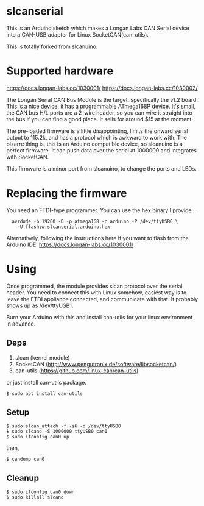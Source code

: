
# slcanserial

This is an Arduino sketch which makes a Longan Labs CAN Serial device into
a CAN-USB adapter for Linux SocketCAN(can-utils).

This is totally forked from slcanuino.

# Supported hardware

https://docs.longan-labs.cc/1030001/
https://docs.longan-labs.cc/1030002/

The Longan Serial CAN Bus Module is the target, specifically the v1.2 board.
This is a nice device, it has a programmable ATmega168P device.  It's small,
the CAN bus H/L ports are a 2-wire header, so you can wire it straight into
the bus if you can find a good place.  It sells for around $15 at the moment.

The pre-loaded firmware is a little disappointing, limits the onward
serial output to 115.2k, and has a protocol which is awkward to work with.
The bizarre thing is, this is an Arduino compatible device, so
slcanuino is a perfect firmware.  It can push data over the serial at
1000000 and integrates with SocketCAN.

This firmware is a minor port from slcanuino, to change the ports and LEDs.

# Replacing the firmware

You need an FTDI-type programmer.  You can use the hex binary I provide...

```
  avrdude -b 19200 -D -p atmega168 -c arduino -P /dev/ttyUSB0 \
    -U flash:w:slcanserial.arduino.hex
```

Alternatively, following the instructions here if you want to flash from
the Arduino IDE: https://docs.longan-labs.cc/1030001/

# Using

Once programmed, the module provides slcan protocol over the serial header.
You need to connect this with Linux somehow, easiest way is to leave the
FTDI appliance connected, and communicate with that.  It probably shows up
as /dev/ttyUSB1.

Burn your Arduino with this and install can-utils for your linux
environment in advance.

## Deps
1. slcan (kernel module)
2. SocketCAN (http://www.pengutronix.de/software/libsocketcan/)
3. can-utils (https://github.com/linux-can/can-utils)

or just install can-utils package.

    $ sudo apt install can-utils

## Setup

    $ sudo slcan_attach -f -s6 -o /dev/ttyUSB0  
    $ sudo slcand -S 1000000 ttyUSB0 can0  
    $ sudo ifconfig can0 up  

then,

    $ candump can0

## Cleanup

    $ sudo ifconfig can0 down  
    $ sudo killall slcand  
